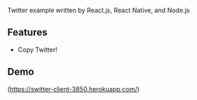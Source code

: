 Twitter example written by React.js, React Native, and Node.js

## Features

- Copy Twitter!

## Demo

(https://switter-client-3850.herokuapp.com/)
